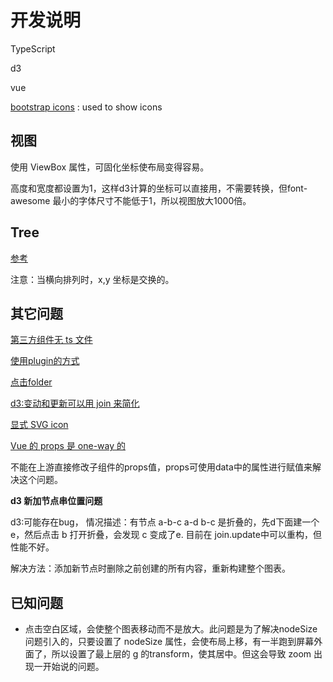 # 开发说明

TypeScript

d3

vue

[bootstrap icons](https://icons.getbootstrap.com) : used to show icons

## 视图

使用 ViewBox 属性，可固化坐标使布局变得容易。

高度和宽度都设置为1，这样d3计算的坐标可以直接用，不需要转换，但font-awesome 最小的字体尺寸不能低于1，所以视图放大1000倍。

## Tree

[参考](https://observablehq.com/@d3/tidy-tree)

注意：当横向排列时，x,y 坐标是交换的。
## 其它问题

[第三方组件无 ts 文件](https://www.jianshu.com/p/1e262b487f26)

[使用plugin的方式](https://v3.vuejs.org/guide/plugins.html#using-a-plugin)

[点击folder](http://mbostock.github.io/d3/talk/20111018/tree.html)

[d3:变动和更新可以用 join 来简化](https://www.codementor.io/@milesbryony/d3-js-join-14gqdz3hfj)

[显式 SVG icon](https://cli.vuejs.org/guide/html-and-static-assets.html#static-assets-handling)

[Vue 的 props 是 one-way 的](https://v3.vuejs.org/guide/component-props.html#one-way-data-flow)

不能在上游直接修改子组件的props值，props可使用data中的属性进行赋值来解决这个问题。

**d3 新加节点串位置问题**

d3:可能存在bug， 情况描述：有节点 a-b-c a-d b-c 是折叠的，先d下面建一个 e，然后点击 b 打开折叠，会发现 c 变成了e. 目前在 join.update中可以重构，但性能不好。

解决方法：添加新节点时删除之前创建的所有内容，重新构建整个图表。

## 已知问题

- 点击空白区域，会使整个图表移动而不是放大。此问题是为了解决nodeSize 问题引入的，只要设置了 nodeSize 属性，会使布局上移，有一半跑到屏幕外面了，所以设置了最上层的 g 的transform，使其居中。但这会导致 zoom 出现一开始说的问题。